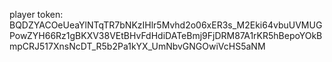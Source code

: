 player token: BQDZYACOeUeaYlNTqTR7bNKzIHlr5Mvhd2o06xER3s_M2Eki64vbuUVMUGPowZYH66Rz1gBKXV38VEtBHvFdHdiDATeBmj9FjDRM87A1rKR5hBepoYOkBmpCRJ517XnsNcDT_R5b2Pa1kYX_UmNbvGNGOwiVcHS5aNM